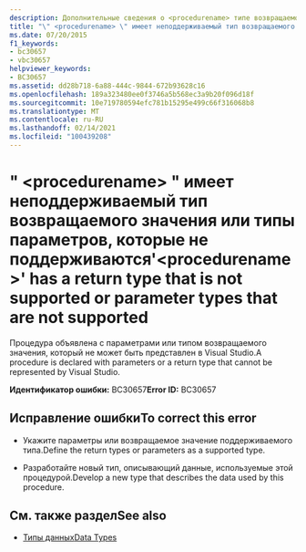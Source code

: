```yaml
---
description: Дополнительные сведения о <procedurename> типе возвращаемого значения "" не поддерживается, или типы параметров, которые не поддерживаются.
title: "\" <procedurename> \" имеет неподдерживаемый тип возвращаемого значения или типы параметров, которые не поддерживаются"
ms.date: 07/20/2015
f1_keywords:
- bc30657
- vbc30657
helpviewer_keywords:
- BC30657
ms.assetid: dd28b718-6a88-444c-9844-672b93628c16
ms.openlocfilehash: 189a323480ee0f3746a5b568ec3a9b20f096d18f
ms.sourcegitcommit: 10e719780594efc781b15295e499c66f316068b8
ms.translationtype: MT
ms.contentlocale: ru-RU
ms.lasthandoff: 02/14/2021
ms.locfileid: "100439208"
---
```

# <a name="procedurename-has-a-return-type-that-is-not-supported-or-parameter-types-that-are-not-supported"></a><span data-ttu-id="40171-103">" \<procedurename> " имеет неподдерживаемый тип возвращаемого значения или типы параметров, которые не поддерживаются</span><span class="sxs-lookup"><span data-stu-id="40171-103">'\<procedurename>' has a return type that is not supported or parameter types that are not supported</span></span>

<span data-ttu-id="40171-104">Процедура объявлена с параметрами или типом возвращаемого значения, который не может быть представлен в Visual Studio.</span><span class="sxs-lookup"><span data-stu-id="40171-104">A procedure is declared with parameters or a return type that cannot be represented by Visual Studio.</span></span>  
  
 <span data-ttu-id="40171-105">**Идентификатор ошибки:** BC30657</span><span class="sxs-lookup"><span data-stu-id="40171-105">**Error ID:** BC30657</span></span>  
  
## <a name="to-correct-this-error"></a><span data-ttu-id="40171-106">Исправление ошибки</span><span class="sxs-lookup"><span data-stu-id="40171-106">To correct this error</span></span>  
  
- <span data-ttu-id="40171-107">Укажите параметры или возвращаемое значение поддерживаемого типа.</span><span class="sxs-lookup"><span data-stu-id="40171-107">Define the return types or parameters as a supported type.</span></span>  
  
- <span data-ttu-id="40171-108">Разработайте новый тип, описывающий данные, используемые этой процедурой.</span><span class="sxs-lookup"><span data-stu-id="40171-108">Develop a new type that describes the data used by this procedure.</span></span>  
  
## <a name="see-also"></a><span data-ttu-id="40171-109">См. также раздел</span><span class="sxs-lookup"><span data-stu-id="40171-109">See also</span></span>

- [<span data-ttu-id="40171-110">Типы данных</span><span class="sxs-lookup"><span data-stu-id="40171-110">Data Types</span></span>](../language-reference/data-types/index.md)
